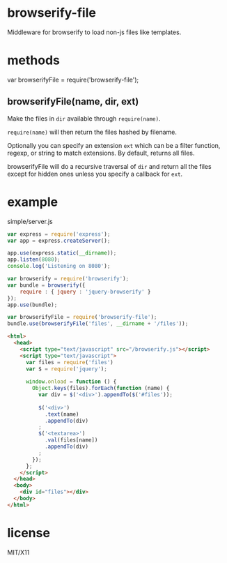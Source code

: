 browserify-file
===============

Middleware for browserify to load non-js files like templates.

methods
=======

var browserifyFile = require('browserify-file');

browserifyFile(name, dir, ext)
------------------------------

Make the files in `dir` available through `require(name)`.

`require(name)` will then return the files hashed by filename.

Optionally you can specify an extension `ext` which can be a filter function,
regexp, or string to match extensions. By default, returns all files.

browserifyFile will do a recursive traversal of `dir` and return all the files
except for hidden ones unless you specify a callback for `ext`.

example
=======

simple/server.js

````javascript
var express = require('express');
var app = express.createServer();

app.use(express.static(__dirname));
app.listen(8080);
console.log('Listening on 8080');

var browserify = require('browserify');
var bundle = browserify({
    require : { jquery : 'jquery-browserify' }
});
app.use(bundle);

var browserifyFile = require('browserify-file');
bundle.use(browserifyFile('files', __dirname + '/files'));
````

````html
<html>
  <head>
    <script type="text/javascript" src="/browserify.js"></script>
    <script type="text/javascript">
      var files = require('files')
      var $ = require('jquery');
      
      window.onload = function () {
        Object.keys(files).forEach(function (name) {
          var div = $('<div>').appendTo($('#files'));
          
          $('<div>')
            .text(name)
            .appendTo(div)
          ;
          $('<textarea>')
            .val(files[name])
            .appendTo(div)
          ;
        });
      };
    </script>
  </head>
  <body>
    <div id="files"></div>
  </body>
</html>
````

license
=======

MIT/X11
